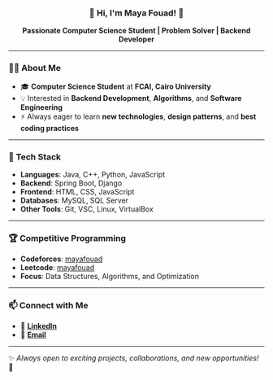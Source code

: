 <h3 align="center">🌸 Hi, I'm Maya Fouad! 🌸</h3>  
<p align="center">  
   <b>Passionate Computer Science Student | Problem Solver | Backend Developer</b>  
</p>  

---

### 👩‍💻 About Me  
- 🎓 **Computer Science Student** at **FCAI, Cairo University**  
- 💡 Interested in **Backend Development**, **Algorithms**, and **Software Engineering**  
- ⚡ Always eager to learn **new technologies**, **design patterns**, and **best coding practices**  

---

### 🔨 Tech Stack  
- **Languages**: Java, C++, Python, JavaScript  
- **Backend**: Spring Boot, Django
- **Frontend**: HTML, CSS, JavaScript   
- **Databases**: MySQL, SQL Server 
- **Other Tools**: Git, VSC, Linux, VirtualBox  

---

### 🏆 Competitive Programming  
- **Codeforces**: [mayafouad](https://codeforces.com/profile/mayafouad)  
- **Leetcode**: [mayafouad](https://leetcode.com/u/mayafouad/)  
- **Focus**: Data Structures, Algorithms, and Optimization  

---

### 📫 Connect with Me  
- 🔗 **[LinkedIn](https://www.linkedin.com/in/maya-fouad-3bb4b9226/)**  
- 📧 **[Email](mailto:mayafouad2004@gmail.com)**  
---

✨ _Always open to exciting projects, collaborations, and new opportunities!_ 🚀  
